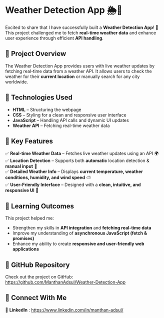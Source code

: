 #  Weather Detection App 🌦️🚀  

Excited to share that I have successfully built a **Weather Detection App**! 🎉  
This project challenged me to fetch **real-time weather data** and enhance user experience through efficient **API handling**.  

## 🚀 Project Overview  
The Weather Detection App provides users with live weather updates by fetching real-time data from a weather API. It allows users to check the weather for their **current location** or manually search for any city worldwide.  

## 🔧 Technologies Used  
- **HTML** – Structuring the webpage  
- **CSS** – Styling for a clean and responsive user interface  
- **JavaScript** – Handling API calls and dynamic UI updates  
- **Weather API** – Fetching real-time weather data  

## 🌟 Key Features  
✅ **Real-time Weather Data** – Fetches live weather updates using an API 🌍  
✅ **Location Detection** – Supports both **automatic** location detection & **manual input** 📍  
✅ **Detailed Weather Info** – Displays **current temperature, weather conditions, humidity, and wind speed** ⛅  
✅ **User-Friendly Interface** – Designed with a **clean, intuitive, and responsive UI** 🎨  

## 🎯 Learning Outcomes  
This project helped me:  
- Strengthen my skills in **API integration** and **fetching real-time data**  
- Improve my understanding of **asynchronous JavaScript (fetch & promises)**  
- Enhance my ability to create **responsive and user-friendly web applications**  

## 🔗 GitHub Repository  
Check out the project on GitHub: https://github.com/ManthanAdsul/Weather-Detection-App

## 🔗 Connect With Me  
📌 **LinkedIn** : https://www.linkedin.com/in/manthan-adsul/

